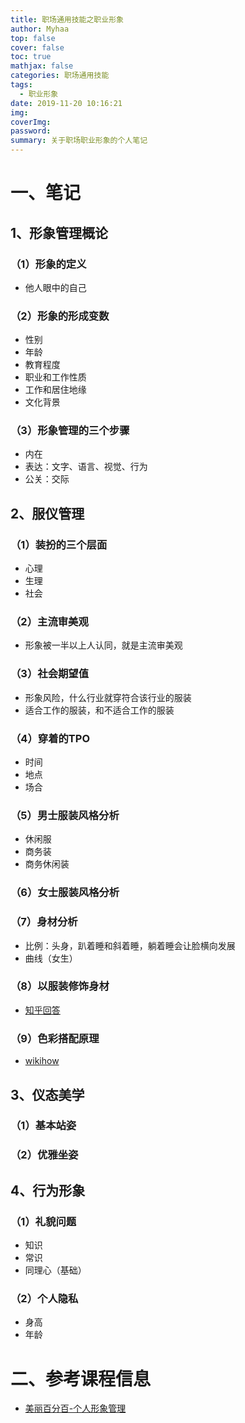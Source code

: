 ```yaml
---
title: 职场通用技能之职业形象
author: Myhaa
top: false
cover: false
toc: true
mathjax: false
categories: 职场通用技能
tags:
  - 职业形象
date: 2019-11-20 10:16:21
img:
coverImg:
password:
summary: 关于职场职业形象的个人笔记
---
```


# 一、笔记

## 1、形象管理概论

### （1）形象的定义

* 他人眼中的自己

### （2）形象的形成变数

* 性别
* 年龄
* 教育程度
* 职业和工作性质
* 工作和居住地缘
* 文化背景

### （3）形象管理的三个步骤

* 内在
* 表达：文字、语言、视觉、行为
* 公关：交际

## 2、服仪管理

### （1）装扮的三个层面

* 心理
* 生理
* 社会

### （2）主流审美观

* 形象被一半以上人认同，就是主流审美观

### （3）社会期望值

* 形象风险，什么行业就穿符合该行业的服装
* 适合工作的服装，和不适合工作的服装

### （4）穿着的TPO

* 时间
* 地点
* 场合

### （5）男士服装风格分析

* 休闲服
* 商务装
* 商务休闲装

### （6）女士服装风格分析

### （7）身材分析

* 比例：头身，趴着睡和斜着睡，躺着睡会让脸横向发展
* 曲线（女生）

### （8）以服装修饰身材

* [知乎回答](<https://www.zhihu.com/question/20872048>)

### （9）色彩搭配原理

* [wikihow](https://zh.wikihow.com/搭配衣服颜色)

## 3、仪态美学

### （1）基本站姿

### （2）优雅坐姿

## 4、行为形象

### （1）礼貌问题

* 知识
* 常识
* 同理心（基础）

### （2）个人隐私

* 身高
* 年龄

# 二、参考课程信息

* [美丽百分百-个人形象管理](<https://study.163.com/course/courseMain.htm?courseId=680003>)

